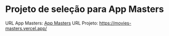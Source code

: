 # Projeto de seleção para App Masters
URL App Masters: [App Masters](https://appmasters.io/pt/)
URL Projeto: https://movies-masters.vercel.app/

